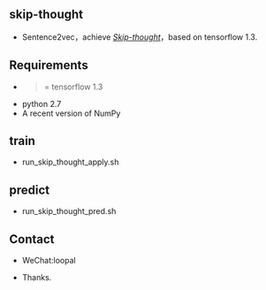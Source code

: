 ## skip-thought

* Sentence2vec，achieve [*Skip-thought*](https://arxiv.org/abs/1506.06726)，based on tensorflow 1.3.

## Requirements

* >= tensorflow 1.3
* python 2.7
* A recent version of NumPy

## train

* run_skip_thought_apply.sh

## predict

* run_skip_thought_pred.sh

## Contact

* WeChat:loopal

* Thanks.
